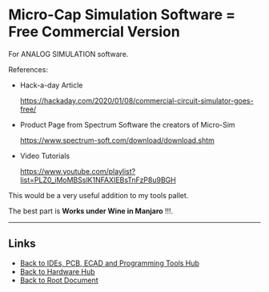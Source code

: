 # Micro-Cap Simulation Software = Free Commercial Version

For ANALOG SIMULATION software.

References:

- Hack-a-day Article

    <https://hackaday.com/2020/01/08/commercial-circuit-simulator-goes-free/>

- Product Page from Spectrum Software the creators of Micro-Sim

    <https://www.spectrum-soft.com/download/download.shtm>

- Video Tutorials

    <https://www.youtube.com/playlist?list=PLZ0_iMoMBSslK1NFAXIEBsTnFzP8u9BGH>

This would be a very useful addition to my tools pallet.

The best part is **Works under Wine in Manjaro** !!!.


----
<!-- Footer Begins Here -->
## Links

- [Back to IDEs, PCB, ECAD and Programming Tools Hub](./README.md)
- [Back to Hardware Hub](../README.md)
- [Back to Root Document](../../README.md)
